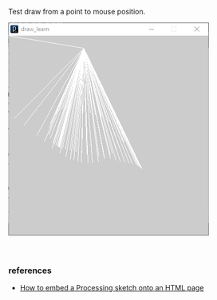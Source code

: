 Test draw from a point to mouse position.

![](assets/00.png)<br>
<br>
<br>


### references

- [How to embed a Processing sketch onto an HTML page](https://cs.nyu.edu/~kapp/cs101/processing_on_the_web/)
